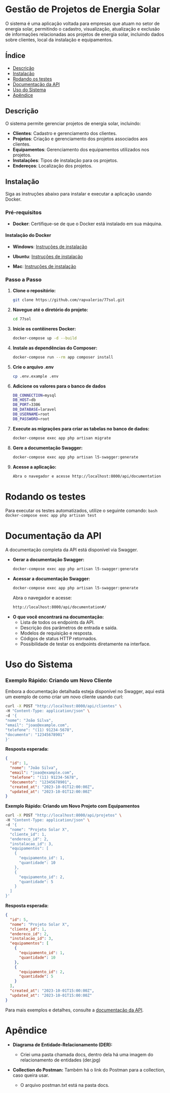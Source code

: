 # Gestão de Projetos de Energia Solar

O sistema é uma aplicação voltada para empresas que atuam no setor de energia solar, permitindo o cadastro, visualização, atualização e exclusão de informações relacionadas aos projetos de energia solar, incluindo dados sobre clientes, local da instalação e equipamentos.

## Índice

- [Descrição](#descrição)
- [Instalação](#instalação)
- [Rodando os testes](#rodando-os-testes)
- [Documentação da API](#documentação-da-api)
- [Uso do Sistema](#uso-do-sistema)
- [Apêndice](#apêndice)

## Descrição

O sistema permite gerenciar projetos de energia solar, incluindo:

- **Clientes**: Cadastro e gerenciamento dos clientes.
- **Projetos**: Criação e gerenciamento dos projetos associados aos clientes.
- **Equipamentos**: Gerenciamento dos equipamentos utilizados nos projetos.
- **Instalações**: Tipos de instalação para os projetos.
- **Endereços**: Localização dos projetos.

## Instalação

Siga as instruções abaixo para instalar e executar a aplicação usando Docker.

### Pré-requisitos

- **Docker**: Certifique-se de que o Docker está instalado em sua máquina.

#### Instalação do Docker

- **Windows**:
  [Instruções de instalação](https://docs.docker.com/desktop/install/windows-install/)

- **Ubuntu**:
  [Instruções de instalação](https://docs.docker.com/engine/install/ubuntu/)

- **Mac**:
  [Instruções de instalação](https://docs.docker.com/desktop/install/mac-install/)

### Passo a Passo

1. **Clone o repositório:**
    ```bash
    git clone https://github.com/rapvalerio/77sol.git
    ```
2. **Navegue até o diretório do projeto:**
    ```bash
    cd 77sol
    ```
3. **Inicie os contêineres Docker:**
    ```bash
    docker-compose up -d --build
    ```
4. **Instale as dependências do Composer:**
    ```bash
    docker-compose run --rm app composer install
    ```
5. **Crie o arquivo .env**
    ```bash
    cp .env.example .env
    ```
6. **Adicione os valores para o banco de dados**
    ```bash
    DB_CONNECTION=mysql
    DB_HOST=db
    DB_PORT=3306
    DB_DATABASE=laravel
    DB_USERNAME=root
    DB_PASSWORD=root
    ```
7. **Execute as migrações para criar as tabelas no banco de dados:**
    ```bash
    docker-compose exec app php artisan migrate
    ```
8. **Gere a documentação Swagger:**
    ```bash
    docker-compose exec app php artisan l5-swagger:generate
    ```
9. **Acesse a aplicação:**
    ```bash
    Abra o navegador e acesse http://localhost:8000/api/documentation
    ```

# Rodando os testes
Para executar os testes automatizados, utilize o seguinte comando:
    ```bash
    docker-compose exec app php artisan test
    ```
# Documentação da API
A documentação completa da API está disponível via Swagger.
-  **Gerar a documentação Swagger:**
    ```bash
    docker-compose exec app php artisan l5-swagger:generate
    ```
- **Acessar a documentação Swagger:**
    ```bash
    docker-compose exec app php artisan l5-swagger:generate
    ```
    Abra o navegador e acesse:
    ```bash
    http://localhost:8000/api/documentation#/
    ```
- **O que você encontrará na documentação:**
    - Lista de todos os endpoints da API.
    - Descrição dos parâmetros de entrada e saída.
    - Modelos de requisição e resposta.
    - Códigos de status HTTP retornados.
    - Possibilidade de testar os endpoints diretamente na interface.
# Uso do Sistema
### Exemplo Rápido: Criando um Novo Cliente
Embora a documentação detalhada esteja disponível no Swagger, aqui está um exemplo de como criar um novo cliente usando curl:
```bash
curl -X POST "http://localhost:8000/api/clientes" \
-H "Content-Type: application/json" \
-d '{
"nome": "João Silva",
"email": "joao@example.com",
"telefone": "(11) 91234-5678",
"documento": "12345678901"
}'
```
**Resposta esperada:**
```json
{
  "id": 1,
  "nome": "João Silva",
  "email": "joao@example.com",
  "telefone": "(11) 91234-5678",
  "documento": "12345678901",
  "created_at": "2023-10-01T12:00:00Z",
  "updated_at": "2023-10-01T12:00:00Z"
}

```
**Exemplo Rápido: Criando um Novo Projeto com Equipamentos**
```bash
curl -X POST "http://localhost:8000/api/projetos" \
-H "Content-Type: application/json" \
-d '{
  "nome": "Projeto Solar X",
  "cliente_id": 1,
  "endereco_id": 2,
  "instalacao_id": 3,
  "equipamentos": [
    {
      "equipamento_id": 1,
      "quantidade": 10
    },
    {
      "equipamento_id": 2,
      "quantidade": 5
    }
  ]
}'
```
**Resposta esperada:**
```json
{
  "id": 5,
  "nome": "Projeto Solar X",
  "cliente_id": 1,
  "endereco_id": 2,
  "instalacao_id": 3,
  "equipamentos": [
    {
      "equipamento_id": 1,
      "quantidade": 10
    },
    {
      "equipamento_id": 2,
      "quantidade": 5
    }
  ],
  "created_at": "2023-10-01T15:00:00Z",
  "updated_at": "2023-10-01T15:00:00Z"
}
```
Para mais exemplos e detalhes, consulte a [documentação da API](http://localhost:8000/api/documentation#/).

# Apêndice
- **Diagrama de Entidade-Relacionamento (DER):**
    - Criei uma pasta chamada docs, dentro dela há uma imagem do relacionamento de entidades (der.jpg)

- **Collection do Postman:**
Também há o link do Postman para a collection, caso queira usar.
    - O arquivo postman.txt está na pasta docs.
